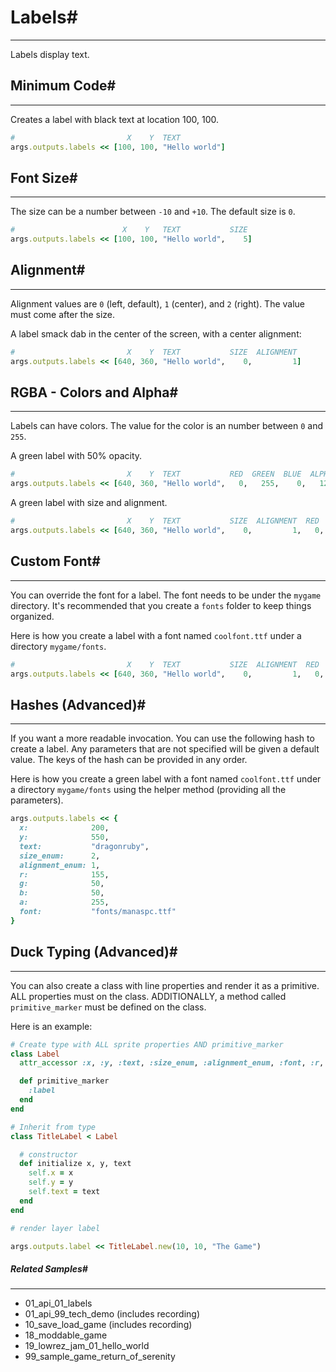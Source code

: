 # Labels#
---

Labels display text.

## Minimum Code#
---

Creates a label with black text at location 100, 100.

```ruby
#                         X    Y  TEXT
args.outputs.labels << [100, 100, "Hello world"]
```

## Font Size#
---

The size can be a number between `-10` and `+10`. The default size is `0`.

```ruby
#                        X    Y   TEXT           SIZE
args.outputs.labels << [100, 100, "Hello world",    5]
```

## Alignment#
---

Alignment values are `0` (left, default), `1` (center), and `2`
(right). The value must come after the size.

A label smack dab in the center of the screen, with a center alignment:

```ruby
#                         X    Y  TEXT           SIZE  ALIGNMENT
args.outputs.labels << [640, 360, "Hello world",    0,         1]
```

## RGBA - Colors and Alpha#
---

Labels can have colors. The value for the color is an number between
`0` and `255`.

A green label with 50% opacity.

```ruby
#                         X    Y  TEXT           RED  GREEN  BLUE  ALPHA
args.outputs.labels << [640, 360, "Hello world",   0,   255,    0,   128]
```

A green label with size and alignment.

```ruby
#                         X    Y  TEXT           SIZE  ALIGNMENT  RED  GREEN  BLUE  ALPHA
args.outputs.labels << [640, 360, "Hello world",    0,         1,   0,   255,    0,   128]
```

## Custom Font#
---

You can override the font for a label. The font needs to be under the
`mygame` directory. It's recommended that you create a `fonts` folder
to keep things organized.

Here is how you create a label with a font named `coolfont.ttf` under a directory `mygame/fonts`.

```ruby
#                         X    Y  TEXT           SIZE  ALIGNMENT  RED  GREEN  BLUE  ALPHA  FONT FILE
args.outputs.labels << [640, 360, "Hello world",    0,         1,   0,     0,    0,   255, "fonts/coolfont.ttf"]
```

## Hashes (Advanced)#
---

If you want a more readable invocation. You can use the following hash to create a label.
Any parameters that are not specified will be given a default value. The keys of the hash can
be provided in any order.

Here is how you create a green label with a font named `coolfont.ttf` under a directory `mygame/fonts`
using the helper method (providing all the parameters).

```ruby
args.outputs.labels << {
  x:              200,
  y:              550,
  text:           "dragonruby",
  size_enum:      2,
  alignment_enum: 1,
  r:              155,
  g:              50,
  b:              50,
  a:              255,
  font:           "fonts/manaspc.ttf"
}
```

## Duck Typing (Advanced)#
---

You can also create a class with line properties and render it as a primitive.
ALL properties must on the class. ADDITIONALLY, a method called
`primitive_marker` must be defined on the class.

Here is an example:

```ruby
# Create type with ALL sprite properties AND primitive_marker
class Label
  attr_accessor :x, :y, :text, :size_enum, :alignment_enum, :font, :r, :g, :b, :a

  def primitive_marker
    :label
  end
end

# Inherit from type
class TitleLabel < Label

  # constructor
  def initialize x, y, text
    self.x = x
    self.y = y
    self.text = text
  end
end

# render layer label

args.outputs.label << TitleLabel.new(10, 10, "The Game")
```
##### Related Samples#
---

- 01_api_01_labels
- 01_api_99_tech_demo (includes recording)
- 10_save_load_game (includes recording)
- 18_moddable_game
- 19_lowrez_jam_01_hello_world
- 99_sample_game_return_of_serenity